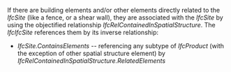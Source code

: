 If there are building elements and/or other elements directly related to the _IfcSite_ (like a fence, or a shear wall), they are associated with the _IfcSite_ by using the objectified relationship _IfcRelContainedInSpatialStructure_. The _IfcIfcSite_ references them by its inverse relationship:

* _IfcSite.ContainsElements_ -- referencing any subtype of _IfcProduct_ (with the exception of other spatial structure element) by _IfcRelContainedInSpatialStructure.RelatedElements_
